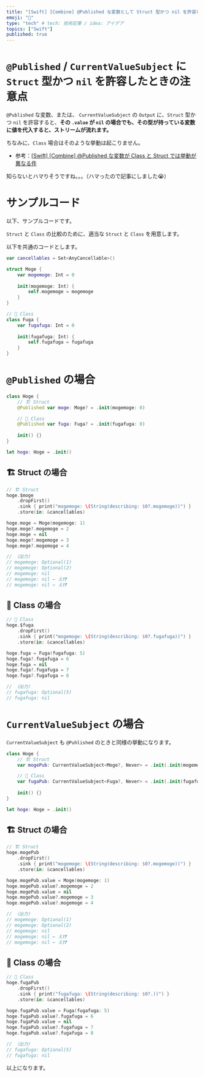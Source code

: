 ```yaml
---
title: "[Swift] [Combine] @Published な変数として Struct 型かつ nil を許容したときの注意点"
emoji: "🌾"
type: "tech" # tech: 技術記事 / idea: アイデア
topics: ["Swift"]
published: true
---
```


# `@Published` / `CurrentValueSubject` に `Struct` 型かつ `nil` を許容したときの注意点

`@Published` な変数、または、 `CurrentValueSubject` の `Output` に、`Struct` 型かつ `nil` を許容すると、**その `.value` が `nil` の場合でも、その型が持っている変数に値を代入すると、ストリームが流れます。**

ちなみに、`Class` 場合はそのような挙動は起こりません。

- 参考：[[Swift] [Combine] @Published な変数が Class と Struct では挙動が異なる件](https://zenn.dev/ikuraikura/articles/2022-02-26-pub4)


知らないとハマりそうですね。。。（ハマったので記事にしました😭）

# サンプルコード

以下、サンプルコードです。

`Struct` と `Class` の比較のために、適当な `Struct` と `Class` を用意します。

以下を共通のコードとします。

```swift
var cancellables = Set<AnyCancellable>()

struct Moge {
    var mogemoge: Int = 0
    
    init(mogemoge: Int) {
        self.mogemoge = mogemoge
    }
}

// 🏫 Class
class Fuga {
    var fugafuga: Int = 0
    
    init(fugafuga: Int) {
        self.fugafuga = fugafuga
    }
}
```

# `@Published` の場合

```swift
class Hoge {
    // 🏗 Struct
    @Published var moge: Moge? = .init(mogemoge: 0)

    // 🏫 Class
    @Published var fuga: Fuga? = .init(fugafuga: 0)
    
    init() {}
}

let hoge: Hoge = .init()
```

## 🏗 Struct の場合

```swift
// 🏗 Struct
hoge.$moge
    .dropFirst()
    .sink { print("mogemoge: \(String(describing: $0?.mogemoge))") }
    .store(in: &cancellables)

hoge.moge = Moge(mogemoge: 1)
hoge.moge?.mogemoge = 2
hoge.moge = nil
hoge.moge?.mogemoge = 3
hoge.moge?.mogemoge = 4

// （出力）
// mogemoge: Optional(1)
// mogemoge: Optional(2)
// mogemoge: nil
// mogemoge: nil ← え❗️❓
// mogemoge: nil ← え❗️❓
```

## 🏫 Class の場合

```swift
// 🏫 Class
hoge.$fuga
    .dropFirst()
    .sink { print("mogemoge: \(String(describing: $0?.fugafuga))") }
    .store(in: &cancellables)

hoge.fuga = Fuga(fugafuga: 5)
hoge.fuga?.fugafuga = 6
hoge.fuga = nil
hoge.fuga?.fugafuga = 7
hoge.fuga?.fugafuga = 8

// （出力）
// fugafuga: Optional(5)
// fugafuga: nil
```


# `CurrentValueSubject` の場合

`CurrentValueSubject` も `@Puhlished` のときと同様の挙動になります。

```swift
class Hoge {
    // 🏗 Struct
    var mogePub: CurrentValueSubject<Moge?, Never> = .init(.init(mogemoge: 0))

    // 🏫 Class
    var fugaPub: CurrentValueSubject<Fuga?, Never> = .init(.init(fugafuga: 0))
    
    init() {}
}

let hoge: Hoge = .init()
```

## 🏗 Struct の場合

```swift
// 🏗 Struct
hoge.mogePub
    .dropFirst()
    .sink { print("mogemoge: \(String(describing: $0?.mogemoge))") }
    .store(in: &cancellables)

hoge.mogePub.value = Moge(mogemoge: 1)
hoge.mogePub.value?.mogemoge = 2
hoge.mogePub.value = nil
hoge.mogePub.value?.mogemoge = 3
hoge.mogePub.value?.mogemoge = 4

// （出力）
// mogemoge: Optional(1)
// mogemoge: Optional(2)
// mogemoge: nil
// mogemoge: nil ← え❗️❓
// mogemoge: nil ← え❗️❓
```

## 🏫 Class の場合

```swift
// 🏫 Class
hoge.fugaPub
    .dropFirst()
    .sink { print("fugafuga: \(String(describing: $0?.))") }
    .store(in: &cancellables)

hoge.fugaPub.value = Fuga(fugafuga: 5)
hoge.fugaPub.value?.fugafuga = 6
hoge.fugaPub.value = nil
hoge.fugaPub.value?.fugafuga = 7
hoge.fugaPub.value?.fugafuga = 8

// （出力）
// fugafuga: Optional(5)
// fugafuga: nil
```



以上になります。